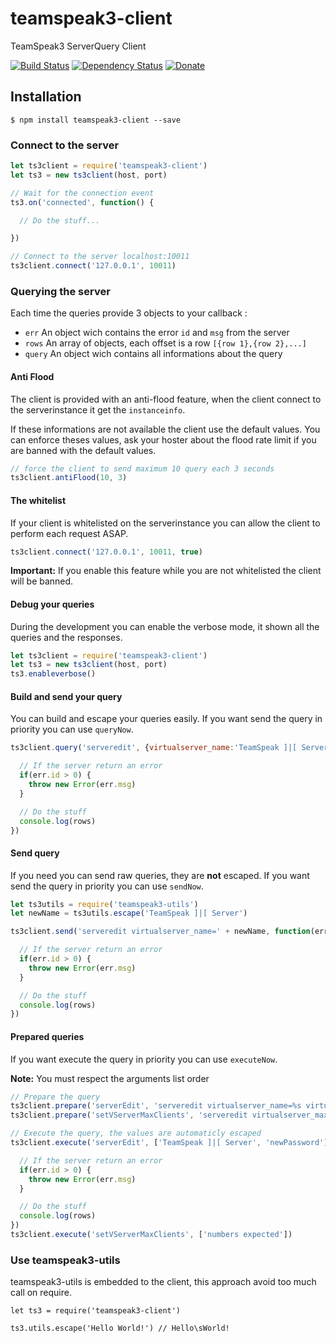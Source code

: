 # teamspeak3-client
TeamSpeak3 ServerQuery Client

[![Build Status](https://travis-ci.org/antoine-pous/node-teamspeak3-client.svg?branch=master)](https://travis-ci.org/antoine-pous/node-teamspeak3-client)
[![Dependency Status](https://gemnasium.com/badges/github.com/antoine-pous/node-teamspeak3-client.svg)](https://gemnasium.com/github.com/antoine-pous/node-teamspeak3-client)
[![Donate](https://www.paypalobjects.com/en_US/i/btn/btn_donate_SM.gif)](https://www.paypal.com/cgi-bin/webscr?cmd=_s-xclick&hosted_button_id=MAKZLQGRSBCT2)

## Installation
```console
$ npm install teamspeak3-client --save
```

### Connect to the server
```js
let ts3client = require('teamspeak3-client')
let ts3 = new ts3client(host, port)

// Wait for the connection event
ts3.on('connected', function() {

  // Do the stuff...

})

// Connect to the server localhost:10011
ts3client.connect('127.0.0.1', 10011)
```

### Querying the server
Each time the queries provide 3 objects to your callback :

- `err` An object wich contains the error `id` and `msg` from the server
- `rows` An array of objects, each offset is a row `[{row 1},{row 2},...]`
- `query` An object wich contains all informations about the query

#### Anti Flood
The client is provided with an anti-flood feature, when the client connect to the serverinstance it get the `instanceinfo`.

If these informations are not available the client use the default values. You can enforce theses values, ask your hoster about the flood rate limit if you are banned with the default values.

```js
// force the client to send maximum 10 query each 3 seconds
ts3client.antiFlood(10, 3)
```
#### The whitelist
If your client is whitelisted on the serverinstance you can allow the client to perform each request ASAP.

```js
ts3client.connect('127.0.0.1', 10011, true)
```

**Important:** If you enable this feature while you are not whitelisted the client will be banned.

#### Debug your queries
During the development you can enable the verbose mode, it shown all the queries and the responses.

```js
let ts3client = require('teamspeak3-client')
let ts3 = new ts3client(host, port)
ts3.enableverbose()
```

#### Build and send your query
You can build and escape your queries easily. If you want send the query in priority you can use `queryNow`.

```js
ts3client.query('serveredit', {virtualserver_name:'TeamSpeak ]|[ Server'}, [], function(err, rows, query) {

  // If the server return an error
  if(err.id > 0) {
    throw new Error(err.msg)
  }

  // Do the stuff
  console.log(rows)
})
```

#### Send query
If you need you can send raw queries, they are **not** escaped. If you want send the query in priority you can use `sendNow`.
```js
let ts3utils = require('teamspeak3-utils')
let newName = ts3utils.escape('TeamSpeak ]|[ Server')

ts3client.send('serveredit virtualserver_name=' + newName, function(err, rows, query) {

  // If the server return an error
  if(err.id > 0) {
    throw new Error(err.msg)
  }

  // Do the stuff
  console.log(rows)
})
```

#### Prepared queries
If you want execute the query in priority you can use `executeNow`.

**Note:** You must respect the arguments list order
```js
// Prepare the query
ts3client.prepare('serverEdit', 'serveredit virtualserver_name=%s virtualserver_password=%s')
ts3client.prepare('setVServerMaxClients', 'serveredit virtualserver_maxclients=%d')

// Execute the query, the values are automaticly escaped
ts3client.execute('serverEdit', ['TeamSpeak ]|[ Server', 'newPassword'], function(err, rows, query) {

  // If the server return an error
  if(err.id > 0) {
    throw new Error(err.msg)
  }

  // Do the stuff
  console.log(rows)
})
ts3client.execute('setVServerMaxClients', ['numbers expected'])
```

### Use teamspeak3-utils
teamspeak3-utils is embedded to the client, this approach avoid too much call on require.

```
let ts3 = require('teamspeak3-client')

ts3.utils.escape('Hello World!') // Hello\sWorld!
```
